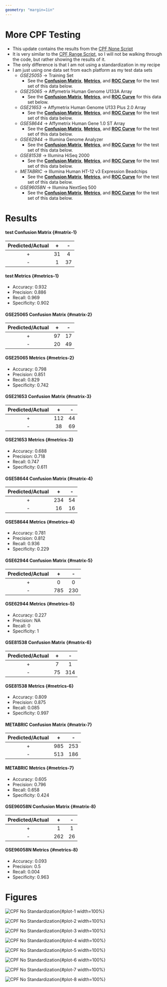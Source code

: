 ```yaml
---
geometry: "margin=1in"
---
```


# More CPF Testing

- This update contains the results from the [CPF None Script](../scripts/03_CPF_None.R)
- It is very similar to the [CPF Range Script](../scripts/01_CPF_Range.R), so I will not be walking through the code, but rather showing the results of it.
- The only difference is that I am not using a standardization in my recipe
- I am just using one data set from each platform as my test data sets
    - <i>GSE25055</i> -> Training Set
        - See the [**Confusion Matrix**](#matrix-1), [**Metrics**](#metrics-1), and [**ROC Curve**](#plot-1) for the test set of this data below.
    - <i>GSE25065</i> -> Affymetrix Human Genome U133A Array
        - See the [**Confusion Matrix**](#matrix-2), [**Metrics**](#metrics-2), and [**ROC Curve**](#plot-2) for this data set below.
    - <i>GSE21653</i> -> Affymetrix Human Genome U133 Plus 2.0 Array
        - See the [**Confusion Matrix**](#matrix-3), [**Metrics**](#metrics-3), and [**ROC Curve**](#plot-3) for the test set of this data below.
    - <i>GSE58644</i> -> Affymetrix Human Gene 1.0 ST Array
        - See the [**Confusion Matrix**](#matrix-4), [**Metrics**](#metrics-4), and [**ROC Curve**](#plot-4) for the test set of this data below.
    - <i>GSE62944</i> -> Illumina Genome Analyzer
        - See the [**Confusion Matrix**](#matrix-5), [**Metrics**](#metrics-5), and [**ROC Curve**](#plot-5) for the test set of this data below.
    - <i>GSE81538</i> -> Illumina HiSeq 2000
        - See the [**Confusion Matrix**](#matrix-6), [**Metrics**](#metrics-6), and [**ROC Curve**](#plot-6) for the test set of this data below.
    - <i>METABRIC</i> -> Illumina Human HT-12 v3 Expression Beadchips
        - See the [**Confusion Matrix**](#matrix-7), [**Metrics**](#metrics-7), and [**ROC Curve**](#plot-7) for the test set of this data below.
    - <i>GSE96058N</i> -> Illumina NextSeq 500
        - See the [**Confusion Matrix**](#matrix-8), [**Metrics**](#metrics-8), and [**ROC Curve**](#plot-8) for the test set of this data below.


# Results

#### test Confusion Matrix {#matrix-1} 

|   Predicted/Actual    |   +   |   -   |
| :-------------------: | :---: | :---: |
|           +           |  31  |  4  |
|           -           |  1  |  37  |

#### test Metrics {#metrics-1} 

- Accuracy:     0.932 
- Precision:    0.886 
- Recall:       0.969 
- Specificity:  0.902 

#### GSE25065 Confusion Matrix {#matrix-2} 

|   Predicted/Actual    |   +   |   -   |
| :-------------------: | :---: | :---: |
|           +           |  97  |  17  |
|           -           |  20  |  49  |

#### GSE25065 Metrics {#metrics-2} 

- Accuracy:     0.798 
- Precision:    0.851 
- Recall:       0.829 
- Specificity:  0.742 

#### GSE21653 Confusion Matrix {#matrix-3} 

|   Predicted/Actual    |   +   |   -   |
| :-------------------: | :---: | :---: |
|           +           |  112  |  44  |
|           -           |  38  |  69  |

#### GSE21653 Metrics {#metrics-3} 

- Accuracy:     0.688 
- Precision:    0.718 
- Recall:       0.747 
- Specificity:  0.611 

#### GSE58644 Confusion Matrix {#matrix-4} 

|   Predicted/Actual    |   +   |   -   |
| :-------------------: | :---: | :---: |
|           +           |  234  |  54  |
|           -           |  16  |  16  |

#### GSE58644 Metrics {#metrics-4} 

- Accuracy:     0.781 
- Precision:    0.812 
- Recall:       0.936 
- Specificity:  0.229 

#### GSE62944 Confusion Matrix {#matrix-5} 

|   Predicted/Actual    |   +   |   -   |
| :-------------------: | :---: | :---: |
|           +           |  0  |  0  |
|           -           |  785  |  230  |

#### GSE62944 Metrics {#metrics-5} 

- Accuracy:     0.227 
- Precision:    NA 
- Recall:       0 
- Specificity:  1 

#### GSE81538 Confusion Matrix {#matrix-6} 

|   Predicted/Actual    |   +   |   -   |
| :-------------------: | :---: | :---: |
|           +           |  7  |  1  |
|           -           |  75  |  314  |

#### GSE81538 Metrics {#metrics-6} 

- Accuracy:     0.809 
- Precision:    0.875 
- Recall:       0.085 
- Specificity:  0.997 

#### METABRIC Confusion Matrix {#matrix-7} 

|   Predicted/Actual    |   +   |   -   |
| :-------------------: | :---: | :---: |
|           +           |  985  |  253  |
|           -           |  513  |  186  |

#### METABRIC Metrics {#metrics-7} 

- Accuracy:     0.605 
- Precision:    0.796 
- Recall:       0.658 
- Specificity:  0.424 

#### GSE96058N Confusion Matrix {#matrix-8} 

|   Predicted/Actual    |   +   |   -   |
| :-------------------: | :---: | :---: |
|           +           |  1  |  1  |
|           -           |  262  |  26  |

#### GSE96058N Metrics {#metrics-8} 

- Accuracy:     0.093 
- Precision:    0.5 
- Recall:       0.004 
- Specificity:  0.963 

# Figures

![CPF No Standardization](../plots/03_CPF_None/test.jpg){#plot-1 width=100%}

![CPF No Standardization](../plots/03_CPF_None/GSE25065.jpg){#plot-2 width=100%}

![CPF No Standardization](../plots/03_CPF_None/GSE21653.jpg){#plot-3 width=100%}

![CPF No Standardization](../plots/03_CPF_None/GSE58644.jpg){#plot-4 width=100%}

![CPF No Standardization](../plots/03_CPF_None/GSE62944.jpg){#plot-5 width=100%}

![CPF No Standardization](../plots/03_CPF_None/GSE81538.jpg){#plot-6 width=100%}

![CPF No Standardization](../plots/03_CPF_None/METABRIC.jpg){#plot-7 width=100%}

![CPF No Standardization](../plots/03_CPF_None/GSE96058N.jpg){#plot-8 width=100%}

